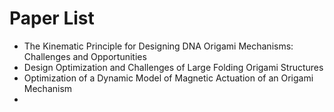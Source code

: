 # Paper List
* The Kinematic Principle for Designing DNA Origami Mechanisms: Challenges and Opportunities
* Design Optimization and Challenges of Large Folding Origami Structures
* Optimization of a Dynamic Model of Magnetic Actuation of an Origami Mechanism
*

